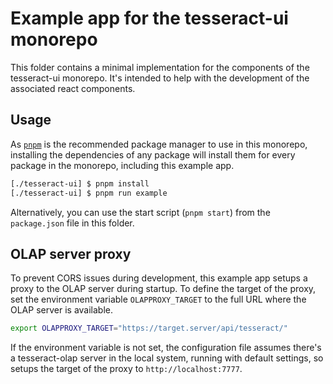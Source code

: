 # Example app for the tesseract-ui monorepo

This folder contains a minimal implementation for the components of the  tesseract-ui monorepo. It's intended to help with the development of the associated react components.

## Usage

As [`pnpm`](https://pnpm.io/) is the recommended package manager to use in this monorepo, installing the dependencies of any package will install them for every package in the monorepo, including this example app.

```bash
[./tesseract-ui] $ pnpm install
[./tesseract-ui] $ pnpm run example
```

Alternatively, you can use the start script (`pnpm start`) from the `package.json` file in this folder.

## OLAP server proxy

To prevent CORS issues during development, this example app setups a proxy to the OLAP server during startup. To define the target of the proxy, set the environment variable `OLAPPROXY_TARGET` to the full URL where the OLAP server is available.

```bash
export OLAPPROXY_TARGET="https://target.server/api/tesseract/"
```

If the environment variable is not set, the configuration file assumes there's a tesseract-olap server in the local system, running with default settings, so setups the target of the proxy to `http://localhost:7777`.
